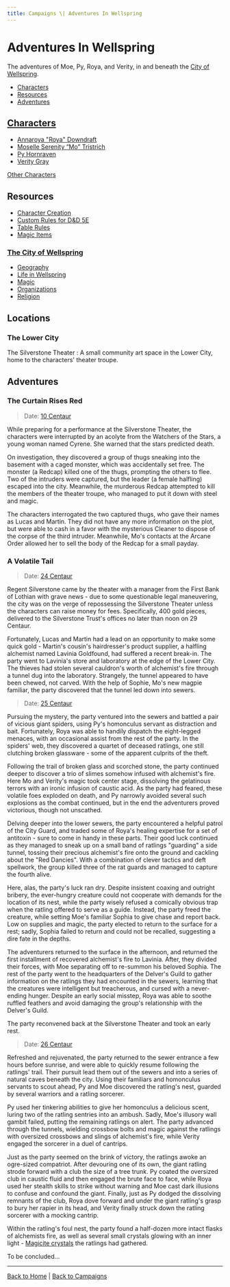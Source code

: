 ```yaml
---
title: Campaigns \| Adventures In Wellspring
---
```


# Adventures In Wellspring

The adventures of Moe, Py, Roya, and Verity, in and beneath the [City of Wellspring]({{site.baseurl}}/settings/wellspring).

- [Characters](#characters)
- [Resources](#resources)
- [Adventures](#adventures)

## [Characters](./characters)

- [Annaroya "Roya" Downdraft](./characters#annaroya-roya-downdraft)
- [Moselle Serenity “Mo” Tristrich](./characters#moselle-serenity-mo-tristrich)
- [Py Hornraven](./characters#py-hornraven)
- [Verity Gray](./characters#verity-gray)

[Other Characters](./characters#other-characters)

## Resources

- [Character Creation](./character-creation)
- [Custom Rules for D&D 5E]({{site.baseurl}}/systems/5e)
- [Table Rules](./table-rules)
- [Magic Items](./magic-items)
<!-- - [Downtime] -->
<!-- - [Organizations, Contacts, And Reputation] -->

### [The City of Wellspring]({{site.baseurl}}/settings/wellspring)

- [Geography]({{site.baseurl}}/settings/wellspring/geography)
- [Life in Wellspring]({{site.baseurl}}/settings/wellspring/life-in-wellspring)
- [Magic]({{site.baseurl}}/settings/wellspring/magic)
- [Organizations]({{site.baseurl}}/settings/wellspring/organizations)
- [Religion]({{site.baseurl}}/settings/wellspring/religion)

## Locations

### The Lower City

The Silverstone Theater
: A small community art space in the Lower City, home to the characters' theater troupe.

## Adventures

### The Curtain Rises Red

> Date: [10 Centaur]({{site.baseurl}}/settings/wellspring/life#calendar)

While preparing for a performance at the Silverstone Theater, the characters were interrupted by an acolyte from the Watchers of the Stars, a young woman named Cyrene. She warned that the stars predicted death.

On investigation, they discovered a group of thugs sneaking into the basement with a caged monster, which was accidentally set free. The monster (a Redcap) killed one of the thugs, prompting the others to flee. Two of the intruders were captured, but the leader (a female halfling) escaped into the city. Meanwhile, the murderous Redcap attempted to kill the members of the theater troupe, who managed to put it down with steel and magic.

The characters interrogated the two captured thugs, who gave their names as Lucas and Martin. They did not have any more information on the plot, but were able to cash in a favor with the mysterious Cleaner to dispose of the corpse of the third intruder. Meanwhile, Mo's contacts at the Arcane Order allowed her to sell the body of the Redcap for a small payday.

### A Volatile Tail

> Date: [24 Centaur]({{site.baseurl}}/settings/wellspring/life#calendar)

Regent Silverstone came by the theater with a manager from the First Bank of Lothian with grave news - due to some questionable legal maneuvering, the city was on the verge of repossessing the Silverstone Theater unless the characters can raise money for fees. Specifically, 400 gold pieces, delivered to the Silverstone Trust's offices no later than noon on 29 Centaur.

Fortunately, Lucas and Martin had a lead on an opportunity to make some quick gold - Martin's cousin's hairdresser's product supplier, a halfling alchemist named Lavinia Goldfound, had suffered a recent break-in. The party went to Lavinia's store and laboratory at the edge of the Lower City. The thieves had stolen several cauldron's worth of alchemist's fire through a tunnel dug into the laboratory. Strangely, the tunnel appeared to have been chewed, not carved. With the help of Sophie, Mo's new magpie familiar, the party discovered that the tunnel led down into sewers.

> Date: [25 Centaur]({{site.baseurl}}/settings/wellspring/life#calendar)

Pursuing the mystery, the party ventured into the sewers and battled a pair of vicious giant spiders, using Py's homonculus servant as distraction and bait. Fortunately, Roya was able to handily dispatch the eight-legged menaces, with an occasional assist from the rest of the party. In the spiders' web, they discovered a quartet of deceased ratlings, one still clutching broken glassware - some of the apparent culprits of the theft.

Following the trail of broken glass and scorched stone, the party continued deeper to discover a trio of slimes somehow infused with alchemist's fire. Here Mo and Verity's magic took center stage, dissolving the gelatinous terrors with an ironic infusion of caustic acid. As the party had feared, these volatile foes exploded on death, and Py narrowly avoided several such explosions as the combat continued, but in the end the adventurers proved victorious, though not unscathed.

Delving deeper into the lower sewers, the party encountered a helpful patrol of the City Guard, and traded some of Roya's healing expertise for a set of antitoxin - sure to come in handy in these parts. Their good luck continued as they managed to sneak up on a small band of ratlings "guarding" a side tunnel, tossing their precious alchemist's fire onto the ground and cackling about the "Red Dancies". With a combination of clever tactics and deft spellwork, the group killed three of the rat guards and managed to capture the fourth alive.

Here, alas, the party's luck ran dry. Despite insistent coaxing and outright bribery, the ever-hungry creature could not cooperate with demands for the location of its nest, while the party wisely refused a comically obvious trap when the ratling offered to serve as a guide. Instead, the party freed the creature, while setting Moe's familiar Sophia to give chase and report back. Low on supplies and magic, the party elected to return to the surface for a rest; sadly, Sophia failed to return and could not be recalled, suggesting a dire fate in the depths.

The adventurers returned to the surface in the afternoon, and returned the first installment of recovered alchemist's fire to Lavinia. After, they divided their forces, with Moe separating off to re-summon his beloved Sophia. The rest of the party went to the headquarters of the Delver's Guild to gather information on the ratlings they had encounted in the sewers, learning that the creatures were intelligent but treacherous, and cursed with a never-ending hunger. Despite an early social misstep, Roya was able to soothe ruffled feathers and avoid damaging the group's relationship with the Delver's Guild.

The party reconvened back at the Silverstone Theater and took an early rest.

> Date: [26 Centaur]({{site.baseurl}}/settings/wellspring/life#calendar)

Refreshed and rejuvenated, the party returned to the sewer entrance a few hours before sunrise, and were able to quickly resume following the ratlings' trail. Their pursuit lead them out of the sewers and into a series of natural caves beneath the city. Using their familiars and homonculus servants to scout ahead, Py and Moe discovered the ratling's nest, guarded by several warriors and a ratling sorcerer.

Py used her tinkering abilities to give her homonculus a delicious scent, luring two of the ratling sentries into an ambush. Sadly, Moe's illusory wall gambit failed, putting the remaining ratlings on alert. The party advanced through the tunnels, wielding crossbow bolts and magic against the ratlings with oversized crossbows and slings of alchemist's fire, while Verity engaged the sorcerer in a duel of cantrips.

Just as the party seemed on the brink of victory, the ratlings awoke an ogre-sized compatriot. After devouring one of its own, the giant ratling strode forward with a club the size of a tree trunk. Py coated the oversized club in caustic fluid and then engaged the brute face to face, while Roya used her stealth skills to strike without warning and Moe cast dark illusions to confuse and confound the giant. Finally, just as Py dodged the dissolving remnants of the club, Roya dove forward and under the giant ratling's grasp to bury her rapier in its head, and Verity finally struck down the ratling sorcerer with a mocking cantrip.

Within the ratling's foul nest, the party found a half-dozen more intact flasks of alchemists fire, as well as several small crystals glowing with an inner light - [Magicite crystals]({{site.baseurl}}/settings/wellspring/magic#magicite-crystals) the ratlings had gathered.

To be concluded...

---

[Back to Home]({{site.baseurl}}/)
|
[Back to Campaigns]({{site.baseurl}}/campaigns)
